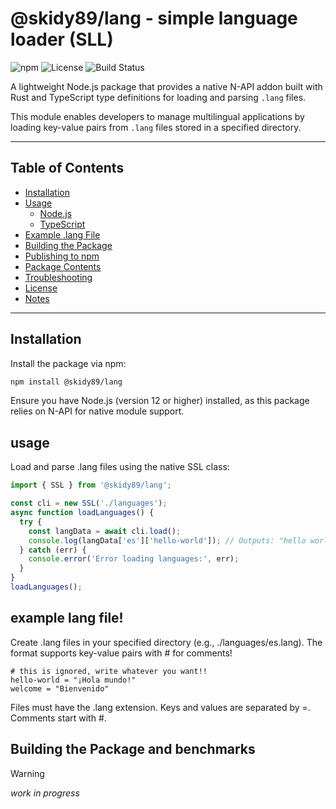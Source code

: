 # @skidy89/lang - simple language loader (SLL)

![npm](https://img.shields.io/npm/v/@skidy89/lang) ![License](https://img.shields.io/npm/l/@skidy89/lang) ![Build Status](https://img.shields.io/badge/build-passing-brightgreen)

A lightweight Node.js package that provides a native N-API addon built with Rust and TypeScript type definitions for loading and parsing `.lang` files.

This module enables developers to manage multilingual applications by loading key-value pairs from `.lang` files stored in a specified directory.

---

## Table of Contents

- [Installation](#installation)
- [Usage](#usage)
  - [Node.js](#nodejs)
  - [TypeScript](#typescript)
- [Example .lang File](#example-lang-file)
- [Building the Package](#building-the-package)
- [Publishing to npm](#publishing-to-npm)
- [Package Contents](#package-contents)
- [Troubleshooting](#troubleshooting)
- [License](#license)
- [Notes](#notes)

---

## Installation

Install the package via npm:

```bash
npm install @skidy89/lang
```

Ensure you have Node.js (version 12 or higher) installed, as this package relies on N-API for native module support.

## usage
Load and parse .lang files using the native SSL class:
```typescript
import { SSL } from '@skidy89/lang';

const cli = new SSL('./languages');
async function loadLanguages() {
  try {
    const langData = await cli.load();
    console.log(langData['es']['hello-world']); // Outputs: "hello world!!"
  } catch (err) {
    console.error('Error loading languages:', err);
  }
}
loadLanguages();
```

## example lang file! 
Create .lang files in your specified directory (e.g., ./languages/es.lang). The format supports key-value pairs with # for comments!
```lang
# this is ignored, write whatever you want!!
hello-world = "¡Hola mundo!"
welcome = "Bienvenido"
```
Files must have the .lang extension.
Keys and values are separated by =.
Comments start with #.

## Building the Package and benchmarks
> [!WARNING]
> *work in progress*


